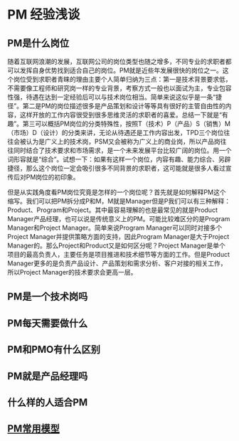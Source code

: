 # PM 经验浅谈
## PM是什么岗位
  随着互联网浪潮的发展，互联网公司的岗位类型也随之增多，不同专业的求职者都可以发挥自身优势找到适合自己的岗位。PM就是近些年发展很快的岗位之一。这个岗位受到求职者青睐的理由主要个人简单归纳为三点：第一是技术背景要求低，不需要像工程师和研究岗一样的专业背景，考察方式一般也以面试为主，专业包容性强，待遇在达到一定经验后可以与技术岗位相当。简单来说这似乎是一条“捷径”。第二是PM的岗位描述很多是产品策划和设计等等具有很好的主管自由性的内容，这样开放的工作内容很受到很多思维灵活的求职者的喜爱。总结一下就是“有趣”。第三可以概括PM岗位的分类特殊性，按照T（技术）P（产品）S（销售）M（市场）D（设计）的分类来讲，无论从待遇还是工作内容出发，TPD三个岗位往往会被认为是广义上的技术岗，PSM又会被称为广义上的商业岗，所以产品岗往往同时结合了技术要求和市场需求，是一个未来发展平台比较广阔的岗位。用一个词形容就是“综合”。试想一下：如果有这样一个岗位，内容有趣、能力综合、另辟捷径，那么这个岗位一定会吸引很多不同背景的求职者，这可能就是很多人看过宣传后对PM岗位的初印象。
  
  但是从实践角度看PM岗位究竟是怎样的一个岗位呢？首先就是如何解释PM这个缩写。我们可以把PM拆分成P和M，M就是Manager但是P我们可以有三种解释：Product、Program和Project。其中最容易理解的也是最常见的就是Product Manager产品经理，也可以说是传统意义上的PM。可能比较难区分的是Program Manager和Project Manager。简单来说Program Manager可以同时对接多个Project Manager并提供策略方面的支持，因此Program Manager是大于Project Manager的。那么Project和Product又是如何区分呢？Project Manager是单个项目的最高负责人，主要任务是项目推进和技术细节等方面的工作。但是Product Manager更多的是负责产品设计、产品策划和需求分析、客户对接的相关工作，所以Project Manager的技术要求会更高一层。
## PM是一个技术岗吗
## PM每天需要做什么
## PM和PMO有什么区别
## PM就是产品经理吗
## 什么样的人适合PM
## [PM常用模型](./PM常用模型)
